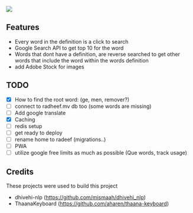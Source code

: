 <img src="https://github.com/fauzaanu/feedar/assets/86226565/6182de49-75fa-40a7-bb89-40861e01e887" />

## Features

- Every word in the definition is a click to search
- Google Search API to get top 10 for the word
- Words that dont have a definition, are reverse searched to get other words that include the word within the words definition
- add Adobe Stock for images

## TODO

- [x] How to find the root word: (ge, men, remover?)
- [ ] connect to radheef.mv db too (some words are missing)
- [ ] Add google translate
- [x] Caching
- [ ] redis setup
- [ ] get ready to deploy
- [ ] rename home to radeef (migrations..)
- [ ] PWA
- [ ] utilize google free limits as much as possible (Que words, track usage)

## Credits

These projects were used to build this project
- dhivehi-nlp (https://github.com/mismaah/dhivehi_nlp)
- ThaanaKeyboard (https://github.com/aharen/thaana-keyboard)
